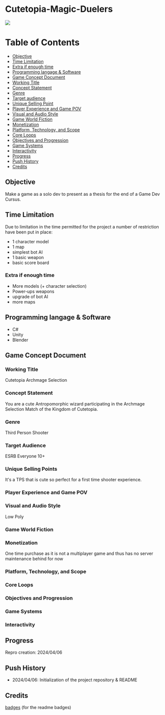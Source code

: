 ﻿# Cutetopia-Magic-Duelers
![](https://img.shields.io/badge/Project-NotReady-red)

# Table of Contents
- [Objective](#Objective)
- [Time Limitation](#TimeLimitation)
- [Extra if enough time](#Extra)
- [Programming langage & Software](#Lang)
- [Game Concept Document](#GCD)
- [Working Title](#Title)
- [Concept Statement](#Concept)
- [Genre](#Genre)
- [Target audience](#Target)
- [Unique Selling Point](#Sell)
- [Player Experience and Game POV](#POV)
- [Visual and Audio Style](#Style)
- [Game World Fiction](#World)
- [Monetization](#Money)
- [Platform, Technology, and Scope](#PTS)
- [Core Loops](#Loop)
- [Objectives and Progression](#Obj)
- [Game Systems](#Syst)
- [Interactivity](#Int)
- [Progress](#Progress)
- [Push History](#History)
- [Credits](#Credits)

<a id="Objective"></a>
## Objective
Make a game as a solo dev to present as a thesis for the end of a Game Dev Cursus.

<a id="TimeLimitation"></a>
## Time Limitation
Due to limitation in the time permitted for the project a number of restriction have been put in place:
+ 1 character model
+ 1 map
+ simplest bot AI
+ 1 basic weapon
+ basic score board

<a id="Extra"></a>
### Extra if enough time
+ More models (+ character selection)
+ Power-ups weapons
+ upgrade of bot AI
+ more maps

<a id="Lang"></a>
## Programming langage & Software
+ C#
+ Unity
+ Blender

<a id="GCD"></a>
## Game Concept Document
<a id="Title"></a>
### Working Title
  Cutetopia Archmage Selection
  
<a id="Concept"></a>
### Concept Statement
  You are a cute Antropomorphic wizard participating in the Archmage Selection Match of the Kingdom of Cutetopia.
  
<a id="Genre"></a>
### Genre
  Third Person Shooter
  
<a id="Target"></a>
### Target Audience
  ESRB Everyone 10+
  
<a id="Sell"></a>
### Unique Selling Points
  It's a TPS that is cute so perfect for a first time shooter experience.
  
<a id="POV"></a>
### Player Experience and Game POV

<a id="Style"></a>
### Visual and Audio Style
  Low Poly
  
<a id="World"></a>
### Game World Fiction

<a id="Money"></a>
### Monetization
  One time purchase as it is not a multiplayer game and thus has no server maintenance behind for now
  
<a id="PTS"></a>
### Platform, Technology, and Scope

<a id="Loop"></a>
### Core Loops

<a id="Obj"></a>
### Objectives and Progression

<a id="Syst"></a>
### Game Systems

<a id="Int"></a>
### Interactivity

<a id="Progress"></a>
## Progress
Repro creation: 2024/04/06

<a id="History"></a>
## Push History
+ 2024/04/06: Initialization of the project repository & README

<a id="Credits"></a>
## Credits

[badges](https://shields.io/) (for the readme badges)
